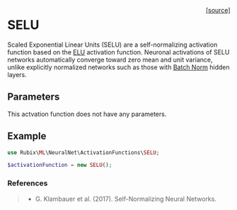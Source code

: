 <span style="float:right;"><a href="https://github.com/RubixML/ML/blob/master/src/NeuralNet/ActivationFunctions/SELU.php">[source]</a></span>

# SELU
Scaled Exponential Linear Units (SELU) are a self-normalizing activation function based on the [ELU](#elu) activation function. Neuronal activations of SELU networks automatically converge toward zero mean and unit variance, unlike explicitly normalized networks such as those with [Batch Norm](#batch-norm) hidden layers.

## Parameters
This actvation function does not have any parameters.

## Example
```php
use Rubix\ML\NeuralNet\ActivationFunctions\SELU;

$activationFunction = new SELU();
```

### References
>- G. Klambauer et al. (2017). Self-Normalizing Neural Networks.